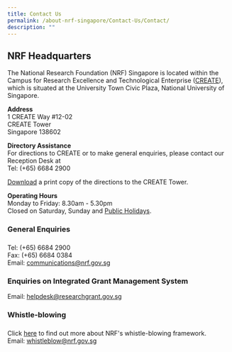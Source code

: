 ```yaml
---
title: Contact Us
permalink: /about-nrf-singapore/Contact-Us/Contact/
description: ""
---
```



NRF Headquarters
----------------

The National Research Foundation (NRF) Singapore is located within the Campus for Research Excellence and Technological Enterprise ([CREATE](https://www.nrf.gov.sg/about-nrf/nrf-headquarters#create)), which is situated at the University Town Civic Plaza, National University of Singapore.



**Address**  
1 CREATE Way #12-02  
CREATE Tower  
Singapore 138602


**Directory Assistance**  
For directions to CREATE or to make general enquiries, please contact our Reception Desk at   
Tel: (+65) 6684 2900

[Download](https://www.nrf.gov.sg/docs/default-source/default-document-library/directions-to-create.pdf?sfvrsn=e58a5aea_2 "Download") a print copy of the directions to the CREATE Tower.

**Operating Hours**  
Monday to Friday: 8.30am - 5.30pm  
Closed on Saturday, Sunday and [Public Holidays](http://www.mom.gov.sg/employment-practices/leave-and-holidays/Pages/public-holidays-2014.aspx).

### General Enquiries
###

Tel: (+65) 6684 2900  
Fax: (+65) 6684 0384  
Email: [communications@nrf.gov.sg](mailto:communications@nrf.gov.sg)

### Enquiries on Integrated Grant Management System

Email: [helpdesk@researchgrant.gov.sg](mailto:helpdesk@researchgrant.gov.sg)  
  

### Whistle-blowing
###

Click [here](https://www.nrf.gov.sg/about-nrf/nrf-headquarters/contact-us/whistle-blowing) to find out more about NRF's whistle-blowing framework.  
Email: [whistleblow@nrf.gov.sg](mailto:whistleblow@nrf.gov.sg)